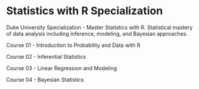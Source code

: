 # Statistics with R Specialization
Duke University Specialization - Master Statistics with R. Statistical mastery of data analysis including inference, modeling, and Bayesian approaches.

Course 01 - Introduction to Probability and Data with R

Course 02 - Inferential Statistics

Course 03 - Linear Regression and Modeling

Course 04 - Bayesian Statistics
